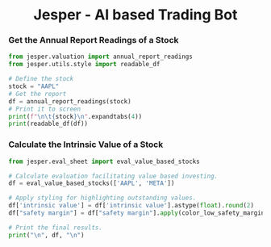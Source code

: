 <h1 align="center">
  <b>Jesper - AI based Trading Bot</b><br>
</h1>

### Get the Annual Report Readings of a Stock
```python
from jesper.valuation import annual_report_readings
from jesper.utils.style import readable_df

# Define the stock
stock = "AAPL"
# Get the report
df = annual_report_readings(stock)
# Print it to screen
print(f"\n\t{stock}\n".expandtabs(4))
print(readable_df(df))
```

### Calculate the Intrinsic Value of a Stock
```python
from jesper.eval_sheet import eval_value_based_stocks

# Calculate evaluation facilitating value based investing.
df = eval_value_based_stocks(['AAPL', 'META'])

# Apply styling for highlighting outstanding values.
df['intrinsic value'] = df['intrinsic value'].astype(float).round(2)
df["safety margin"] = df["safety margin"].apply(color_low_safety_margin_green)

# Print the final results.
print("\n", df, "\n")
```

